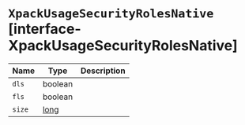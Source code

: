 # `XpackUsageSecurityRolesNative` [interface-XpackUsageSecurityRolesNative]

| Name | Type | Description |
| - | - | - |
| `dls` | boolean | &nbsp; |
| `fls` | boolean | &nbsp; |
| `size` | [long](./long.md) | &nbsp; |
